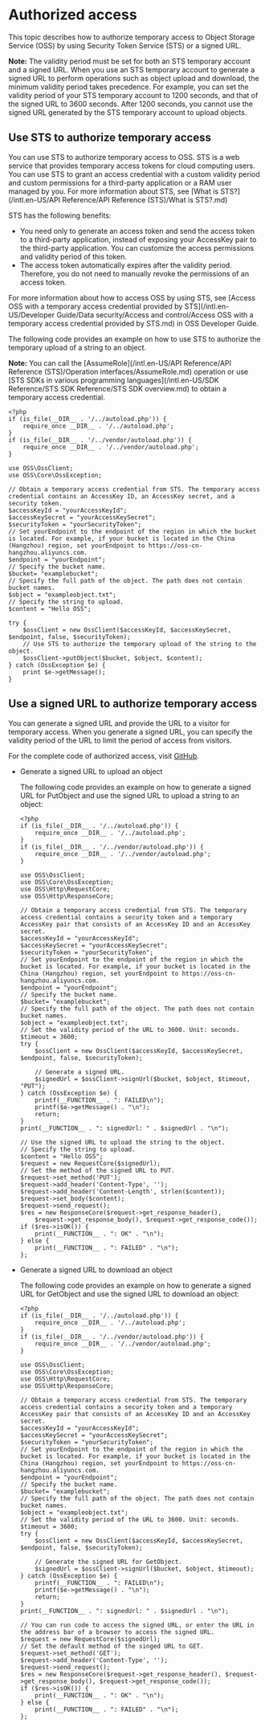 # Authorized access

This topic describes how to authorize temporary access to Object Storage Service \(OSS\) by using Security Token Service \(STS\) or a signed URL.

**Note:** The validity period must be set for both an STS temporary account and a signed URL. When you use an STS temporary account to generate a signed URL to perform operations such as object upload and download, the minimum validity period takes precedence. For example, you can set the validity period of your STS temporary account to 1200 seconds, and that of the signed URL to 3600 seconds. After 1200 seconds, you cannot use the signed URL generated by the STS temporary account to upload objects.

## Use STS to authorize temporary access

You can use STS to authorize temporary access to OSS. STS is a web service that provides temporary access tokens for cloud computing users. You can use STS to grant an access credential with a custom validity period and custom permissions for a third-party application or a RAM user managed by you. For more information about STS, see [What is STS?](/intl.en-US/API Reference/API Reference (STS)/What is STS?.md)

STS has the following benefits:

-   You need only to generate an access token and send the access token to a third-party application, instead of exposing your AccessKey pair to the third-party application. You can customize the access permissions and validity period of this token.
-   The access token automatically expires after the validity period. Therefore, you do not need to manually revoke the permissions of an access token.

For more information about how to access OSS by using STS, see [Access OSS with a temporary access credential provided by STS](/intl.en-US/Developer Guide/Data security/Access and control/Access OSS with a temporary access credential provided by STS.md) in OSS Developer Guide.

The following code provides an example on how to use STS to authorize the temporary upload of a string to an object.

**Note:** You can call the [AssumeRole](/intl.en-US/API Reference/API Reference (STS)/Operation interfaces/AssumeRole.md) operation or use [STS SDKs in various programming languages](/intl.en-US/SDK Reference/STS SDK Reference/STS SDK overview.md) to obtain a temporary access credential.

```
<?php
if (is_file(__DIR__ . '/../autoload.php')) {
    require_once __DIR__ . '/../autoload.php';
}
if (is_file(__DIR__ . '/../vendor/autoload.php')) {
    require_once __DIR__ . '/../vendor/autoload.php';
}

use OSS\OssClient;
use OSS\Core\OssException;

// Obtain a temporary access credential from STS. The temporary access credential contains an AccessKey ID, an AccessKey secret, and a security token. 
$accessKeyId = "yourAccessKeyId";
$accessKeySecret = "yourAccessKeySecret";
$securityToken = "yourSecurityToken";
// Set yourEndpoint to the endpoint of the region in which the bucket is located. For example, if your bucket is located in the China (Hangzhou) region, set yourEndpoint to https://oss-cn-hangzhou.aliyuncs.com. 
$endpoint = "yourEndpoint";
// Specify the bucket name. 
$bucket= "examplebucket";
// Specify the full path of the object. The path does not contain bucket names. 
$object = "exampleobject.txt";
// Specify the string to upload. 
$content = "Hello OSS";

try {
    $ossClient = new OssClient($accessKeyId, $accessKeySecret, $endpoint, false, $securityToken);
    // Use STS to authorize the temporary upload of the string to the object. 
    $ossClient->putObject($bucket, $object, $content);
} catch (OssException $e) {
    print $e->getMessage();
}            
```

## Use a signed URL to authorize temporary access

You can generate a signed URL and provide the URL to a visitor for temporary access. When you generate a signed URL, you can specify the validity period of the URL to limit the period of access from visitors.

For the complete code of authorized access, visit [GitHub](https://github.com/aliyun/aliyun-oss-php-sdk/blob/master/samples/Signature.php).

-   Generate a signed URL to upload an object

    The following code provides an example on how to generate a signed URL for PutObject and use the signed URL to upload a string to an object:

    ```
    <?php
    if (is_file(__DIR__ . '/../autoload.php')) {
        require_once __DIR__ . '/../autoload.php';
    }
    if (is_file(__DIR__ . '/../vendor/autoload.php')) {
        require_once __DIR__ . '/../vendor/autoload.php';
    }
    
    use OSS\OssClient;
    use OSS\Core\OssException;
    use OSS\Http\RequestCore;
    use OSS\Http\ResponseCore;
    
    // Obtain a temporary access credential from STS. The temporary access credential contains a security token and a temporary AccessKey pair that consists of an AccessKey ID and an AccessKey secret. 
    $accessKeyId = "yourAccessKeyId";
    $accessKeySecret = "yourAccessKeySecret";
    $securityToken = "yourSecurityToken";
    // Set yourEndpoint to the endpoint of the region in which the bucket is located. For example, if your bucket is located in the China (Hangzhou) region, set yourEndpoint to https://oss-cn-hangzhou.aliyuncs.com. 
    $endpoint = "yourEndpoint";
    // Specify the bucket name. 
    $bucket= "examplebucket";
    // Specify the full path of the object. The path does not contain bucket names. 
    $object = "exampleobject.txt";
    // Set the validity period of the URL to 3600. Unit: seconds. 
    $timeout = 3600;
    try {
        $ossClient = new OssClient($accessKeyId, $accessKeySecret, $endpoint, false, $securityToken);
    
        // Generate a signed URL. 
        $signedUrl = $ossClient->signUrl($bucket, $object, $timeout, "PUT");
    } catch (OssException $e) {
        printf(__FUNCTION__ . ": FAILED\n");
        printf($e->getMessage() . "\n");
        return;
    }
    print(__FUNCTION__ . ": signedUrl: " . $signedUrl . "\n");
    
    // Use the signed URL to upload the string to the object. 
    // Specify the string to upload. 
    $content = "Hello OSS";
    $request = new RequestCore($signedUrl);
    // Set the method of the signed URL to PUT. 
    $request->set_method('PUT');
    $request->add_header('Content-Type', '');
    $request->add_header('Content-Length', strlen($content));
    $request->set_body($content);
    $request->send_request();
    $res = new ResponseCore($request->get_response_header(),
        $request->get_response_body(), $request->get_response_code());
    if ($res->isOK()) {
        print(__FUNCTION__ . ": OK" . "\n");
    } else {
        print(__FUNCTION__ . ": FAILED" . "\n");
    };                 
    ```

-   Generate a signed URL to download an object

    The following code provides an example on how to generate a signed URL for GetObject and use the signed URL to download an object:

    ```
    <?php
    if (is_file(__DIR__ . '/../autoload.php')) {
        require_once __DIR__ . '/../autoload.php';
    }
    if (is_file(__DIR__ . '/../vendor/autoload.php')) {
        require_once __DIR__ . '/../vendor/autoload.php';
    }
    
    use OSS\OssClient;
    use OSS\Core\OssException;
    use OSS\Http\RequestCore;
    use OSS\Http\ResponseCore;
    
    // Obtain a temporary access credential from STS. The temporary access credential contains a security token and a temporary AccessKey pair that consists of an AccessKey ID and an AccessKey secret. 
    $accessKeyId = "yourAccessKeyId";
    $accessKeySecret = "yourAccessKeySecret";
    $securityToken = "yourSecurityToken";
    // Set yourEndpoint to the endpoint of the region in which the bucket is located. For example, if your bucket is located in the China (Hangzhou) region, set yourEndpoint to https://oss-cn-hangzhou.aliyuncs.com. 
    $endpoint = "yourEndpoint";
    // Specify the bucket name. 
    $bucket= "examplebucket";
    // Specify the full path of the object. The path does not contain bucket names. 
    $object = "exampleobject.txt";
    // Set the validity period of the URL to 3600. Unit: seconds. 
    $timeout = 3600;
    try {
        $ossClient = new OssClient($accessKeyId, $accessKeySecret, $endpoint, false, $securityToken);
    
        // Generate the signed URL for GetObject. 
        $signedUrl = $ossClient->signUrl($bucket, $object, $timeout);
    } catch (OssException $e) {
        printf(__FUNCTION__ . ": FAILED\n");
        printf($e->getMessage() . "\n");
        return;
    }
    print(__FUNCTION__ . ": signedUrl: " . $signedUrl . "\n");
    
    // You can run code to access the signed URL, or enter the URL in the address bar of a browser to access the signed URL. 
    $request = new RequestCore($signedUrl);
    // Set the default method of the singed URL to GET. 
    $request->set_method('GET');
    $request->add_header('Content-Type', '');
    $request->send_request();
    $res = new ResponseCore($request->get_response_header(), $request->get_response_body(), $request->get_response_code());
    if ($res->isOK()) {
        print(__FUNCTION__ . ": OK" . "\n");
    } else {
        print(__FUNCTION__ . ": FAILED" . "\n");
    };                    
    ```


